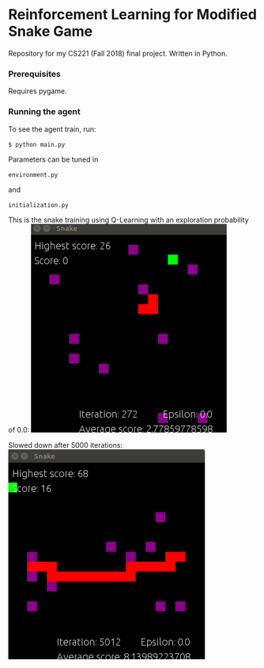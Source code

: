 # Reinforcement Learning for Modified Snake Game
Repository for my CS221 (Fall 2018) final project. Written in Python.

### Prerequisites

Requires pygame.

### Running the agent

To see the agent train, run:

```
$ python main.py
```

Parameters can be tuned in 

```
environment.py
```

and 
```
initialization.py
```

This is the snake training using Q-Learning with an exploration probability of 0.0:
![](ql_training_0.gif)


Slowed down after 5000 iterations:
![](ql_5000_0.gif)
